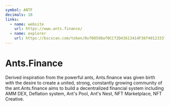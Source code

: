 ```yaml
---
symbol: ANTF
decimals: 18
links:
  - name: website
    url: https://www.ants.finance/
  - name: explorer
    url: https://bscscan.com/token/0xf00598af0CCf2D43613414F36f40123337f56E71
---
```


# Ants.Finance

Derived inspiration from the powerful ants, Ants.finance was given birth with the desire to create a united, strong, constantly growing community of the ant.Ants.finance aims to build a decentralized financial system including AMM DEX, Deflation system, Ant's Pool, Ant's Nest, NFT Marketplace, NFT Creative.
